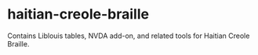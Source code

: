 # haitian-creole-braille
Contains Liblouis tables, NVDA add-on, and related tools for Haitian Creole Braille.
